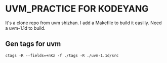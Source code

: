 # UVM_PRACTICE FOR KODEYANG

It's a clone repo from uvm shizhan.
I add a Makefile to build it easilly.
Need a uvm-1.1d to build.

## Gen tags for uvm

```
ctags -R --fields=+nKz -f ./tags -R ./uvm-1.1d/src
```

